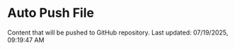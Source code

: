 # Auto Push File

Content that will be pushed to GitHub repository.
Last updated: 07/19/2025, 09:19:47 AM